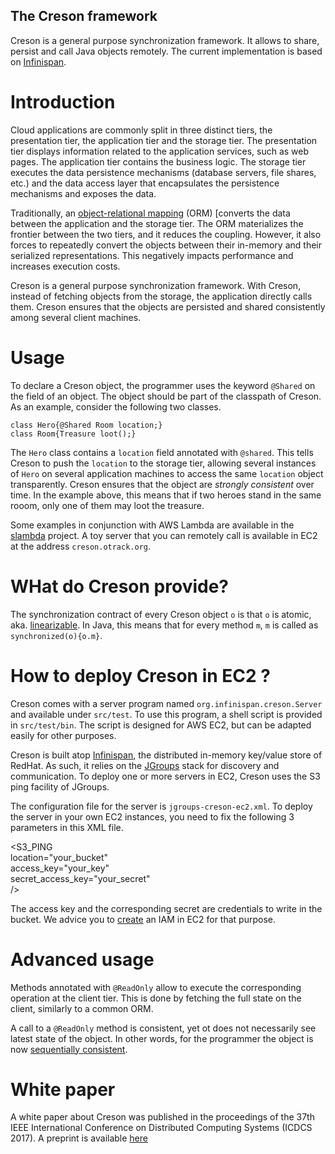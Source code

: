 ##  The Creson framework

Creson is a general purpose synchronization framework.
It allows to share, persist and call Java objects remotely.
The current implementation is based on [Infinispan](http://infinispan.org/).

# Introduction

Cloud applications are commonly split in three distinct tiers, the presentation tier, the application tier and the storage tier.
The presentation tier displays information related to the application services, such as web pages.
The application tier contains the business logic.
The storage tier executes the data persistence mechanisms (database servers, file shares, etc.) and the data access layer that encapsulates the persistence mechanisms and exposes the data.

Traditionally, an [object-relational mapping](https://en.wikipedia.org/wiki/Object-relational_mapping
) (ORM) [converts the data between the application and the storage tier.
The ORM materializes the frontier between the two tiers, and it reduces the coupling. 
However, it also forces to repeatedly convert the objects between their in-memory and their serialized representations.
This negatively impacts performance and increases execution costs.

Creson is a general purpose synchronization framework.
With Creson, instead of fetching objects from the storage, the application directly calls them.
Creson ensures that the objects are persisted and shared consistently among several client machines.

# Usage 

To declare a Creson object, the programmer uses the keyword `@Shared` on the field of an object.
The object should be part of the classpath of Creson.
As an example, consider the following two classes.

	class Hero{@Shared Room location;}
	class Room{Treasure loot();}

The `Hero` class contains a `location` field annotated with `@shared`.
This tells Creson to push the `location` to the storage tier, allowing several instances of `Hero` on several application machines to access the same `location` object transparently.
Creson ensures that the object are _strongly consistent_ over time.
In the example above, this means that if two heroes stand in the same rooom, only one of them may loot the treasure.

Some examples in conjunction with AWS Lambda are available in the [slambda](https://github.com/otrack/slambda) project.
A toy server that you can remotely call is available in EC2 at the address `creson.otrack.org`.

# WHat do Creson provide?

The synchronization contract of every Creson object `o` is that `o` is atomic, aka. [linearizable](https://en.wikipedia.org/wiki/Linearizability).
In Java, this means that for every method `m`, `m` is called as `synchronized(o){o.m}`.

# How to deploy Creson in EC2 ?

Creson comes with a server program named `org.infinispan.creson.Server` and available under `src/test`.
To use this program, a shell script is provided in `src/test/bin`.
The script is designed for AWS EC2, but can be adapted easily for other purposes.

Creson is built atop [Infinispan](http://infinispan.org/), the distributed in-memory key/value store of RedHat.
As such, it relies on the [JGroups](http://www.jgroups.org/) stack for discovery and communication.
To deploy one or more servers in EC2, Creson uses the S3 ping facility of JGroups.

The configuration file for the server is `jgroups-creson-ec2.xml`.
To deploy the server in your own EC2 instances, you need to fix the following 3 parameters in this XML file. 

<S3_PING   
    location="your_bucket"  
    access_key="your_key"  
    secret_access_key="your_secret"  
    />

The access key and the corresponding secret are credentials to write in the bucket.
We advice you to [create](http://docs.aws.amazon.com/AmazonS3/latest/dev/using-iam-policies.html) an IAM in EC2 for that purpose.

# Advanced usage

Methods annotated with `@ReadOnly` allow to execute the corresponding operation at the client tier.
This is done by fetching the full state on the client, similarly to a common ORM.

A call to a `@ReadOnly` method is consistent, yet ot does not necessarily see latest state of the object.
In other words, for the programmer the object is now [sequentially consistent](https://en.wikipedia.org/wiki/Sequential_consistency).

# White paper

A white paper about Creson was published in the proceedings of the 37th IEEE International Conference on Distributed Computing Systems (ICDCS 2017). 
A preprint is available [here](https://drive.google.com/open?id=0BwFkGepvBDQoR3FNQk9VY1U2Q1U)
